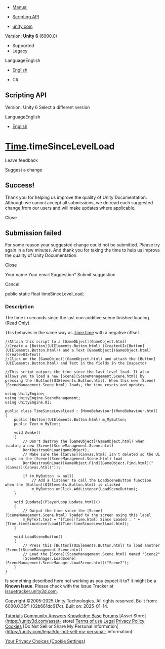 [ ]()

  * [Manual](../Manual/index.html)
  * [Scripting API](../ScriptReference/index.html)

  * [unity.com](https://unity.com/)

Version: **Unity 6** (6000.0)

  * Supported
  * Legacy

LanguageEnglish

  * [English]()

  * C#

[ ](https://docs.unity3d.com)

## Scripting API

Version: Unity 6 Select a different version

LanguageEnglish

  * [English]()

#  [Time](Time.html).timeSinceLevelLoad

Leave feedback

Suggest a change

## Success!

Thank you for helping us improve the quality of Unity Documentation. Although
we cannot accept all submissions, we do read each suggested change from our
users and will make updates where applicable.

Close

## Submission failed

For some reason your suggested change could not be submitted. Please <a>try
again</a> in a few minutes. And thank you for taking the time to help us
improve the quality of Unity Documentation.

Close

Your name Your email Suggestion* Submit suggestion

Cancel

[ ]()

public static float timeSinceLevelLoad;

### Description

The time in seconds since the last non-additive scene finished loading (Read
Only).

This behaves in the same way as [Time.time](Time-time.html) with a negative
offset.

    
    
    //Attach this script to a [GameObject](GameObject.html)
    //Create a [Button](UIElements.Button.html) (Create>UI>[Button](UIElements.Button.html)) and a Text [GameObject](GameObject.html) (Create>UI>Text)
    //Click on the [GameObject](GameObject.html) and attach the [Button](UIElements.Button.html) and Text in the fields in the Inspector  
      
    //This script outputs the time since the last level load. It also allows you to load a new [Scene](SceneManagement.Scene.html) by pressing the [Button](UIElements.Button.html). When this new [Scene](SceneManagement.Scene.html) loads, the time resets and updates.  
      
    using UnityEngine;
    using UnityEngine.SceneManagement;
    using UnityEngine.UI;  
      
    public class TimeSinceLevelLoad : [MonoBehaviour](MonoBehaviour.html)
    {
        public [Button](UIElements.Button.html) m_MyButton;
        public Text m_MyText;  
      
        void Awake()
        {
            // Don't destroy the [GameObject](GameObject.html) when loading a new [Scene](SceneManagement.Scene.html)
            DontDestroyOnLoad(gameObject);
            // Make sure the [Canvas](Canvas.html) isn't deleted so the UI stays on the [Scene](SceneManagement.Scene.html) load
            DontDestroyOnLoad([GameObject.Find](GameObject.Find.html)("[Canvas](Canvas.html)"));  
      
            if (m_MyButton != null)
                // Add a listener to call the LoadSceneButton function when the [Button](UIElements.Button.html) is clicked
                m_MyButton.onClick.AddListener(LoadSceneButton);
        }  
      
        void [Update](PlayerLoop.Update.html)()
        {
            // Output the time since the [Scene](SceneManagement.Scene.html) loaded to the screen using this label
            m_MyText.text = "[Time](Time.html) Since Loaded : " + [Time.timeSinceLevelLoad](Time-timeSinceLevelLoad.html);
        }  
      
        void LoadSceneButton()
        {
            // Press this [Button](UIElements.Button.html) to load another [Scene](SceneManagement.Scene.html)
            // Load the [Scene](SceneManagement.Scene.html) named "Scene2"
            [SceneManager.LoadScene](SceneManagement.SceneManager.LoadScene.html)("Scene2");
        }
    }
    

Is something described here not working as you expect it to? It might be a
**Known Issue**. Please check with the Issue Tracker at
[issuetracker.unity3d.com](https://issuetracker.unity3d.com).

Copyright ©2005-2025 Unity Technologies. All rights reserved. Built from:
6000.0.36f1 (02b661dc617c). Built on: 2025-01-14.

[Tutorials](https://unity3d.com/learn) [Community
Answers](https://answers.unity3d.com) [Knowledge
Base](https://support.unity3d.com/hc/en-us)
[Forums](https://forum.unity3d.com) [Asset Store](https://unity3d.com/asset-
store) [Terms of use](https://docs.unity3d.com/Manual/TermsOfUse.html)
[Legal](https://unity.com/legal) [Privacy
Policy](https://unity.com/legal/privacy-policy)
[Cookies](https://unity.com/legal/cookie-policy) [Do Not Sell or Share My
Personal Information](https://unity.com/legal/do-not-sell-my-personal-
information)

[Your Privacy Choices (Cookie Settings)](javascript:void\(0\);)

